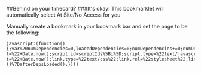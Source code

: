 ##Behind on your timecard?
###It's okay!
This bookmarklet will automatically select At Site/No Access for you


Manually create a bookmark in your bookmark bar and set the page to be the following:
```
javascript:(function(){;var%20numDependencies=0,loadedDependencies=0;numDependencies+=0;numDependencies+=0;var%20scriptUrls=%5B%5D;var%20scriptIds=%5B%5D;for(var%20i=0;i%3CscriptUrls.length;i++)%7Bvar%20url=scriptUrls%5Bi%5D;var%20script=document.createElement(%22script%22);script.src=url+%22?t=%22+Date.now();script.id=scriptIds%5Bi%5D;script.type=%22text/javascript%22;script.onload=scriptLoaded;document.body.appendChild(script)%7Dvar%20styleUrls=%5B%5D;for(var%20i=0;i%3CstyleUrls.length;i++)%7Bvar%20url=styleUrls%5Bi%5D;var%20link=document.createElement(%22link%22);link.href=url+%22?t=%22+Date.now();link.type=%22text/css%22;link.rel=%22stylesheet%22;link.onload=scriptLoaded;document.head.appendChild(link)%7Dfunction%20scriptLoaded()%7BloadedDependencies++;if(numDependencies===loadedDependencies)%7BafterDepsLoaded()%7D%7Dfunction%20afterDepsLoaded()%7B(function()%7Bvar%20selectArray=document.getElementsByTagName(%22select%22),i=0;for(i=0;i%3CselectArray.length;i++)%7Bif(selectArray%5Bi%5D.title!==%22Reason%22)%7Bcontinue%7DselectArray%5Bi%5D.selectedIndex=1%7D%7D)()%7DafterDepsLoaded();})()
```